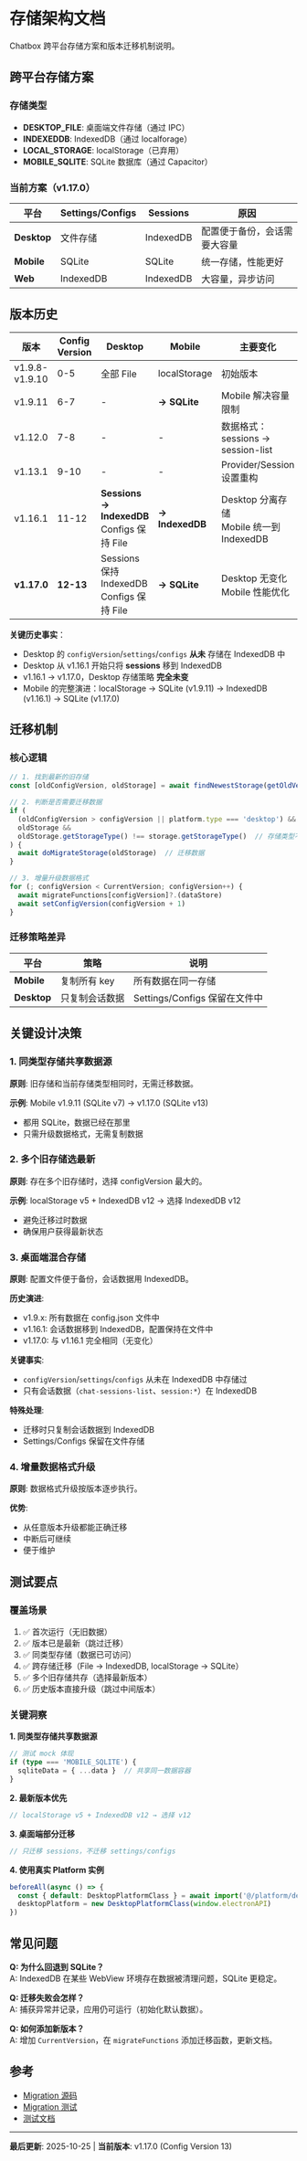 # 存储架构文档

Chatbox 跨平台存储方案和版本迁移机制说明。

## 跨平台存储方案

### 存储类型

- **DESKTOP_FILE**: 桌面端文件存储（通过 IPC）
- **INDEXEDDB**: IndexedDB（通过 localforage）
- **LOCAL_STORAGE**: localStorage（已弃用）
- **MOBILE_SQLITE**: SQLite 数据库（通过 Capacitor）

### 当前方案（v1.17.0）

| 平台 | Settings/Configs | Sessions | 原因 |
|------|-----------------|----------|------|
| **Desktop** | 文件存储 | IndexedDB | 配置便于备份，会话需要大容量 |
| **Mobile** | SQLite | SQLite | 统一存储，性能更好 |
| **Web** | IndexedDB | IndexedDB | 大容量，异步访问 |

## 版本历史

| 版本 | Config Version | Desktop | Mobile | 主要变化 |
|------|---------------|---------|--------|---------|
| v1.9.8-v1.9.10 | 0-5 | 全部 File | localStorage | 初始版本 |
| v1.9.11 | 6-7 | - | **→ SQLite** | Mobile 解决容量限制 |
| v1.12.0 | 7-8 | - | - | 数据格式：sessions → session-list |
| v1.13.1 | 9-10 | - | - | Provider/Session 设置重构 |
| v1.16.1 | 11-12 | **Sessions → IndexedDB**<br/>Configs 保持 File | **→ IndexedDB** | Desktop 分离存储<br/>Mobile 统一到 IndexedDB |
| **v1.17.0** | **12-13** | Sessions 保持 IndexedDB<br/>Configs 保持 File | **→ SQLite** | Desktop 无变化<br/>Mobile 性能优化 |

**关键历史事实**：
- Desktop 的 `configVersion`/`settings`/`configs` **从未** 存储在 IndexedDB 中
- Desktop 从 v1.16.1 开始只将 **sessions** 移到 IndexedDB
- v1.16.1 → v1.17.0，Desktop 存储策略 **完全未变**
- Mobile 的完整演进：localStorage → SQLite (v1.9.11) → IndexedDB (v1.16.1) → SQLite (v1.17.0)

## 迁移机制

### 核心逻辑

```typescript
// 1. 找到最新的旧存储
const [oldConfigVersion, oldStorage] = await findNewestStorage(getOldVersionStorages())

// 2. 判断是否需要迁移数据
if (
  (oldConfigVersion > configVersion || platform.type === 'desktop') &&
  oldStorage &&
  oldStorage.getStorageType() !== storage.getStorageType()  // 存储类型不同
) {
  await doMigrateStorage(oldStorage)  // 迁移数据
}

// 3. 增量升级数据格式
for (; configVersion < CurrentVersion; configVersion++) {
  await migrateFunctions[configVersion]?.(dataStore)
  await setConfigVersion(configVersion + 1)
}
```

### 迁移策略差异

| 平台 | 策略 | 说明 |
|------|------|------|
| **Mobile** | 复制所有 key | 所有数据在同一存储 |
| **Desktop** | 只复制会话数据 | Settings/Configs 保留在文件中 |

## 关键设计决策

### 1. 同类型存储共享数据源

**原则**: 旧存储和当前存储类型相同时，无需迁移数据。

**示例**: Mobile v1.9.11 (SQLite v7) → v1.17.0 (SQLite v13)
- 都用 SQLite，数据已经在那里
- 只需升级数据格式，无需复制数据

### 2. 多个旧存储选最新

**原则**: 存在多个旧存储时，选择 configVersion 最大的。

**示例**: localStorage v5 + IndexedDB v12 → 选择 IndexedDB v12
- 避免迁移过时数据
- 确保用户获得最新状态

### 3. 桌面端混合存储

**原则**: 配置文件便于备份，会话数据用 IndexedDB。

**历史演进**:
- v1.9.x: 所有数据在 config.json 文件中
- v1.16.1: 会话数据移到 IndexedDB，配置保持在文件中
- v1.17.0: 与 v1.16.1 完全相同（无变化）

**关键事实**: 
- `configVersion`/`settings`/`configs` 从未在 IndexedDB 中存储过
- 只有会话数据（`chat-sessions-list`、`session:*`）在 IndexedDB

**特殊处理**: 
- 迁移时只复制会话数据到 IndexedDB
- Settings/Configs 保留在文件存储

### 4. 增量数据格式升级

**原则**: 数据格式升级按版本逐步执行。

**优势**:
- 从任意版本升级都能正确迁移
- 中断后可继续
- 便于维护

## 测试要点

### 覆盖场景

1. ✅ 首次运行（无旧数据）
2. ✅ 版本已是最新（跳过迁移）
3. ✅ 同类型存储（数据已可访问）
4. ✅ 跨存储迁移（File → IndexedDB, localStorage → SQLite）
5. ✅ 多个旧存储共存（选择最新版本）
6. ✅ 历史版本直接升级（跳过中间版本）

### 关键洞察

**1. 同类型存储共享数据源**
```typescript
// 测试 mock 体现
if (type === 'MOBILE_SQLITE') {
  sqliteData = { ...data }  // 共享同一数据容器
}
```

**2. 最新版本优先**
```typescript
// localStorage v5 + IndexedDB v12 → 选择 v12
```

**3. 桌面端部分迁移**
```typescript
// 只迁移 sessions，不迁移 settings/configs
```

**4. 使用真实 Platform 实例**
```typescript
beforeAll(async () => {
  const { default: DesktopPlatformClass } = await import('@/platform/desktop_platform')
  desktopPlatform = new DesktopPlatformClass(window.electronAPI)
})
```

## 常见问题

**Q: 为什么回退到 SQLite？**  
A: IndexedDB 在某些 WebView 环境存在数据被清理问题，SQLite 更稳定。

**Q: 迁移失败会怎样？**  
A: 捕获异常并记录，应用仍可运行（初始化默认数据）。

**Q: 如何添加新版本？**  
A: 增加 `CurrentVersion`，在 `migrateFunctions` 添加迁移函数，更新文档。

## 参考

- [Migration 源码](../src/renderer/stores/migration.ts)
- [Migration 测试](../src/renderer/stores/migration.test.ts)
- [测试文档](./testing.md)

---

**最后更新**: 2025-10-25 | **当前版本**: v1.17.0 (Config Version 13)

